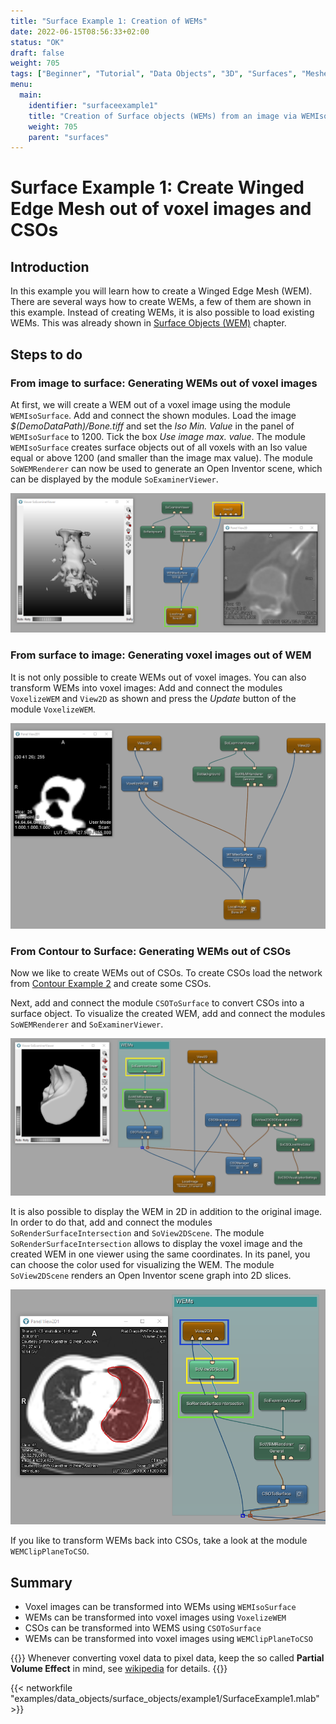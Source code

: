 ```yaml
---
title: "Surface Example 1: Creation of WEMs"
date: 2022-06-15T08:56:33+02:00
status: "OK"
draft: false
weight: 705
tags: ["Beginner", "Tutorial", "Data Objects", "3D", "Surfaces", "Meshes", "WEM"]
menu: 
  main:
    identifier: "surfaceexample1"
    title: "Creation of Surface objects (WEMs) from an image via WEMIsoSurface module"
    weight: 705
    parent: "surfaces"
---
```

# Surface Example 1: Create Winged Edge Mesh out of voxel images and CSOs
## Introduction
In this example you will learn how to create a Winged Edge Mesh (WEM). There are several ways how to create WEMs, a few of them are shown in this example. Instead of creating WEMs, it is also possible to load existing WEMs. This was already shown in [Surface Objects (WEM)](tutorials/dataobjects/surfaceobjects) chapter.

## Steps to do

### From image to surface: Generating WEMs out of voxel images

At first, we will create a WEM out of a voxel image using the module `WEMIsoSurface`. Add and connect the shown modules. Load the image *$(DemoDataPath)/Bone.tiff* and set the *Iso Min. Value* in the panel of `WEMIsoSurface` to 1200. Tick the box *Use image max. value*. The module `WEMIsoSurface` creates surface objects out of all voxels with an Iso value equal or above 1200 (and smaller than the image max value). The module `SoWEMRenderer` can now be used to generate an Open Inventor scene, which can be displayed by the module `SoExaminerViewer`.

![WEM](/images/tutorials/dataobjects/surfaces/DO6_01.png "WEM")

### From surface to image: Generating voxel images out of WEM
It is not only possible to create WEMs out of voxel images. You can also transform WEMs into voxel images: Add and connect the modules `VoxelizeWEM` and `View2D` as shown and press the *Update* button of the module `VoxelizeWEM`. 

![WEM](/images/tutorials/dataobjects/surfaces/DO6_02.png "WEM")

### From Contour to Surface: Generating WEMs out of CSOs

Now we like to create WEMs out of CSOs. To create CSOs load the network from [Contour Example 2](tutorials/dataobjects/contours/contourexample2) and create some CSOs.

Next, add and connect the module `CSOToSurface` to convert CSOs into a surface object. To visualize the created WEM, add and connect the modules `SoWEMRenderer` and `SoExaminerViewer`.

![WEM](/images/tutorials/dataobjects/surfaces/DO6_03.png "WEM")

It is also possible to display the WEM in 2D in addition to the original image. In order to do that, add and connect the modules `SoRenderSurfaceIntersection` and `SoView2DScene`. The module `SoRenderSurfaceIntersection` allows to display the voxel image and the created WEM in one viewer using the same coordinates. In its panel, you can choose the color used for visualizing the WEM. The module `SoView2DScene` renders an Open Inventor scene graph into 2D slices.

![WEM](/images/tutorials/dataobjects/surfaces/DO6_04.png "WEM")

If you like to transform WEMs back into CSOs, take a look at the module `WEMClipPlaneToCSO`.

## Summary
* Voxel images can be transformed into WEMs using `WEMIsoSurface`
* WEMs can be transformed into voxel images using `VoxelizeWEM`
* CSOs can be transformed into WEMS using `CSOToSurface`
* WEMs can be transformed into voxel images using `WEMClipPlaneToCSO`

{{<alert class="warning" caption="Warning">}}
Whenever converting voxel data to pixel data, keep the so called **Partial Volume Effect** in mind, see [wikipedia](https://en.wikipedia.org/wiki/Partial_volume_(imaging) "Partial Volume Effect") for details.
{{</alert>}}

{{< networkfile "examples/data_objects/surface_objects/example1/SurfaceExample1.mlab" >}}

